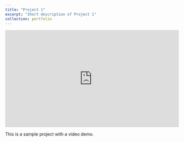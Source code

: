 ```yaml
---
title: "Project 1"
excerpt: "Short description of Project 1"
collection: portfolio
---
```


<iframe width="560" height="315" src="https://www.youtube.com/embed/OQolYVlQNCo" frameborder="0" allowfullscreen></iframe>

This is a sample project with a video demo.
